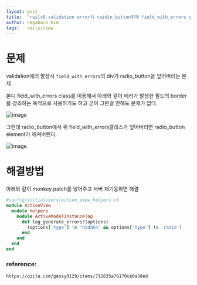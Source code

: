 ```yaml
---
layout: post
title:  "rails6 validation error시 raidio_button위에 field_with_errors class가 추가되는 문제"
author: negabaro kim
tags:	rails/view
---
```


# 문제

validation에러 발생시 `field_with_errors`의 div가 radio_button을 덮어버리는 문제

본디 field_with_errors class를 이용해서 아래와 같이 에러가 발생한 필드의 border를 강조하는 
목적으로 사용하기도 하고 굳이 그런걸 안해도 문제가 없다.

![image](https://user-images.githubusercontent.com/4640346/86940553-f09b3e00-c17d-11ea-8e11-760195e4f3e1.png)


그런데 radio_button에서 위 field_with_errors클래스가 덮어버리면 radio_button element가 깨져버린다.

![image](https://user-images.githubusercontent.com/4640346/86941075-76b78480-c17e-11ea-9306-db96f37d96f0.png)


# 해결방법

아래와 같이 monkey patch를 넣어주고 서버 재기동하면 해결

```ruby
#config/initializers/action_view_helpers.rb
module ActionView
  module Helpers
    module ActiveModelInstanceTag
      def tag_generate_errors?(options)
        (options['type'] != 'hidden' && options['type'] != 'radio')
      end
    end
  end
end
```

### reference: 

```
https://qiita.com/gessy0129/items/712835a76170ce0a58ed
```